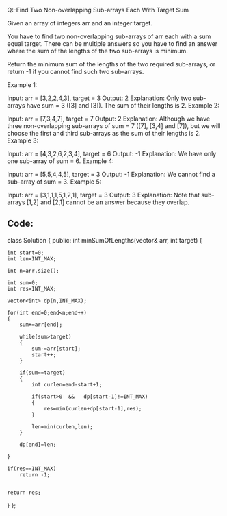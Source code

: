 Q:-Find Two Non-overlapping Sub-arrays Each With Target Sum

Given an array of integers arr and an integer target.

You have to find two non-overlapping sub-arrays of arr each with a sum equal target. There can be multiple answers so you have to find an answer where the sum of the lengths of the two sub-arrays is minimum.

Return the minimum sum of the lengths of the two required sub-arrays, or return -1 if you cannot find such two sub-arrays.

 

Example 1:

Input: arr = [3,2,2,4,3], target = 3
Output: 2
Explanation: Only two sub-arrays have sum = 3 ([3] and [3]). The sum of their lengths is 2.
Example 2:

Input: arr = [7,3,4,7], target = 7
Output: 2
Explanation: Although we have three non-overlapping sub-arrays of sum = 7 ([7], [3,4] and [7]), but we will choose the first and third sub-arrays as the sum of their lengths is 2.
Example 3:

Input: arr = [4,3,2,6,2,3,4], target = 6
Output: -1
Explanation: We have only one sub-array of sum = 6.
Example 4:

Input: arr = [5,5,4,4,5], target = 3
Output: -1
Explanation: We cannot find a sub-array of sum = 3.
Example 5:

Input: arr = [3,1,1,1,5,1,2,1], target = 3
Output: 3
Explanation: Note that sub-arrays [1,2] and [2,1] cannot be an answer because they overlap.

Code:
-------------------------------------------

class Solution {
public:
    int minSumOfLengths(vector<int>& arr, int target) {
        
    int start=0;
    int len=INT_MAX;
    
    int n=arr.size();
    
    int sum=0;
    int res=INT_MAX;
    
    vector<int> dp(n,INT_MAX);
    
    for(int end=0;end<n;end++)
    {
        sum+=arr[end];
        
        while(sum>target)
        {
            sum-=arr[start];
            start++;
        }
        
        if(sum==target)
        {
            int curlen=end-start+1;
            
            if(start>0  &&   dp[start-1]!=INT_MAX)
            {
                res=min(curlen+dp[start-1],res);
            }
            
            len=min(curlen,len);
        }
        
        dp[end]=len;
        
    }
    
    if(res==INT_MAX)
        return -1;
    
    
    return res;
    
}
};
